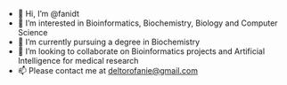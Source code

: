 - 👋 Hi, I’m @fanidt
- 🧪 I’m interested in Bioinformatics, Biochemistry, Biology and Computer Science
- 🧬 I’m currently pursuing a degree in Biochemistry 
- 🔬 I’m looking to collaborate on Bioinformatics projects and Artificial Intelligence for medical research
- 📫 Please contact me at deltorofanie@gmail.com


